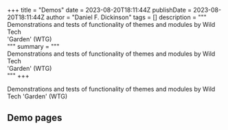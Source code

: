 +++
title = "Demos"
date = 2023-08-20T18:11:44Z
publishDate = 2023-08-20T18:11:44Z
author = "Daniel F. Dickinson"
tags = []
description = """\
Demonstrations and tests of functionality of themes and modules by Wild Tech \
'Garden' (WTG)\
"""
summary = """\
Demonstrations and tests of functionality of themes and modules by Wild Tech \
'Garden' (WTG)\
"""
+++

Demonstrations and tests of functionality of themes and modules by Wild Tech
'Garden' (WTG)

## Demo pages
